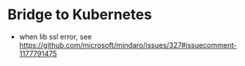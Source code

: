 # Bridge to Kubernetes







- when lib ssl error, see https://github.com/microsoft/mindaro/issues/327#issuecomment-1177791475
